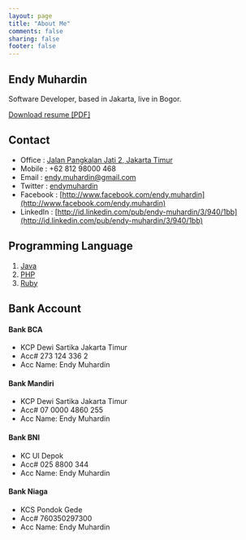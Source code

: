 ```yaml
---
layout: page
title: "About Me"
comments: false
sharing: false
footer: false
---
```


## Endy Muhardin ##

Software Developer, based in Jakarta, live in Bogor.

[Download resume [PDF]](https://dl.dropbox.com/u/162740/resume-endy-en.pdf)


## Contact

  * Office : [Jalan Pangkalan Jati 2, Jakarta Timur](http://goo.gl/maps/np9gj)
  * Mobile : +62 812 98000 468
  * Email : [endy.muhardin@gmail.com](mailto:endy.muhardin@gmail.com)
  * Twitter : [endymuhardin](http://twitter.com/endymuhardin)
  * Facebook : [http://www.facebook.com/endy.muhardin](http://www.facebook.com/endy.muhardin)
  * LinkedIn : [http://id.linkedin.com/pub/endy-muhardin/3/940/1bb](http://id.linkedin.com/pub/endy-muhardin/3/940/1bb)

## Programming Language
  1. [Java](http://java.sun.com)
  2. [PHP](http://id.php.net)
  3. [Ruby](http://www.ruby-lang.org)


## Bank Account

#### Bank BCA

  * KCP Dewi Sartika Jakarta Timur
  * Acc# 273 124 336 2
  * Acc Name: Endy Muhardin

#### Bank Mandiri

  * KCP Dewi Sartika Jakarta Timur
  * Acc# 07 0000 4860 255
  * Acc Name: Endy Muhardin

#### Bank BNI

  * KC UI Depok
  * Acc# 025 8800 344
  * Acc Name: Endy Muhardin

#### Bank Niaga

  * KCS Pondok Gede
  * Acc# 760350297300 
  * Acc Name: Endy Muhardin

